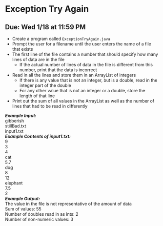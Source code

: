 # Exception Try Again

## Due: Wed 1/18 at 11:59 PM

- Create a program called `ExceptionTryAgain.java`
- Prompt the user for a filename until the user enters the name of a file that exists
- The first line of the file contains a number that should specify how many lines of data are in the file
  - If the actual number of lines of data in the file is different from this number, print that the data is incorrect
- Read in all the lines and store them in an ArrayList of integers
  - If there is any value that is not an integer, but is a double, read in the integer part of the double
  - For any other value that is not an integer or a double, store the length of that line
- Print out the sum of all values in the ArrayList as well as the number of lines that had to be read in differently

***Example Input:***\
gibberish\
stillBad.txt\
input1.txt\
***Example Contents of input1.txt:***\
9\
3\
4\
cat\
5.7\
dog\
8\
12\
elephant\
7.5\
2\
***Example Output:***\
The value in the file is not representative of the amount of data\
Sum of values: 55\
Number of doubles read in as ints: 2\
Number of non-numeric values: 3
